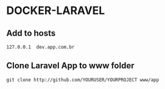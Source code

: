 # DOCKER-LARAVEL

## Add to hosts
`127.0.0.1  dev.app.com.br`

## Clone Laravel App to www folder
`git clone http://github.com/YOURUSER/YOURPROJECT www/app`